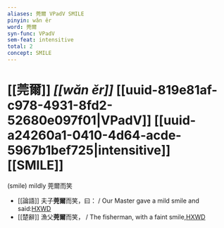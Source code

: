 ```yaml
---
aliases: 莞爾 VPadV SMILE
pinyin: wǎn ěr
word: 莞爾
syn-func: VPadV
sem-feat: intensitive
total: 2
concept: SMILE 
---
```

# [[莞爾]] *[[wǎn ěr]]*  [[uuid-819e81af-c978-4931-8fd2-52680e097f01|VPadV]] [[uuid-a24260a1-0410-4d64-acde-5967b1bef725|intensitive]] [[SMILE]]
(smile) mildly 莞爾而笑
 - [[論語]] 夫子**莞爾**而笑，曰： / Our Master gave a mild smile and said:[HXWD](https://hxwd.org/textview.html?location=KR1h0004_tls_017-8a.4)
 - [[楚辭]] 漁父**莞爾**而笑， / The fisherman, with a faint smile,[HXWD](https://hxwd.org/textview.html?location=KR4a0001_tls_007-1a.33)